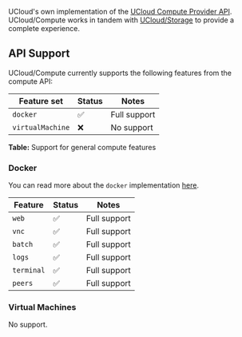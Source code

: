 UCloud's own implementation of the [UCloud Compute Provider API](/docs/developer-guide/orchestration/compute/README.md).
UCloud/Compute works in tandem with [UCloud/Storage](../storage/README.md) to provide a complete
experience. 

## API Support

UCloud/Compute currently supports the following features from the compute API:

| Feature set | Status | Notes |
|-------------|--------|-------|
| `docker` | ✅ | Full support |
| `virtualMachine` | ❌ | No support |

__Table:__ Support for general compute features

### Docker

You can read more about the `docker` implementation [here](./compute.md).

| Feature | Status | Notes |
|---------|--------|-------|
| `web` | ✅ | Full support |
| `vnc` | ✅ | Full support |
| `batch` | ✅ | Full support |
| `logs` | ✅ | Full support |
| `terminal` | ✅ | Full support |
| `peers` | ✅ | Full support |

### Virtual Machines

No support.
